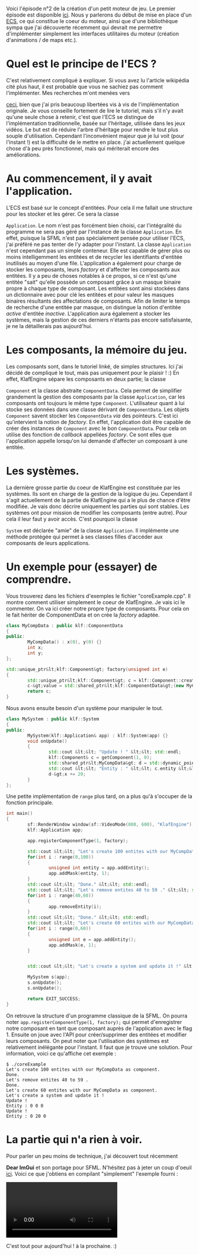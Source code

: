 Voici l'épisode n°2 de la création d'un petit moteur de jeu. Le premier épisode est disponible [ici][1]. Nous y parlerons du début de mise en place d'un [ECS][2], ce qui constitue le coeur du moteur, ainsi que d'une bibliothèque sympa que j'ai découverte récemment qui devrait me permettre d'implémenter simplement les interfaces utilitaires du moteur (création d'animations / de maps etc.). <!-- more -->

# Quel est le principe de l'ECS ? 
C'est relativement compliqué à expliquer. Si vous avez lu l'article wikipédia cité plus haut, il est probable que vous ne sachiez pas comment l'implémenter. Mes recherches m'ont menées vers 

[ceci][3], bien que j'ai pris beaucoup libertées vis à vis de l'implémentation originale. Je vous conseille fortement de lire le tutoriel, mais s'il n'y avait qu'une seule chose à retenir, c'est que l'ECS se distingue de l'implémentation traditionnelle, basée sur l'héritage, utilisée dans les jeux vidéos. Le but est de réduire l'arbre d'héritage pour rendre le tout plus souple d'utilisation. Cependant l'inconvénient majeur que je lui voit (pour l'instant !) est la difficulté de le mettre en place. j'ai actuellement quelque chose d'à peu près fonctionnel, mais qui mériterait encore des améliorations. 
# Au commencement, il y avait l'application. 
L'ECS est basé sur le concept d'entitées. Pour cela il me fallait une structure pour les stocker et les gérer. Ce sera la classe 

`Application`. Le nom n'est pas forcément bien choisi, car l'intégralité du programme ne sera pas géré par l'instance de la classe `Application`. En effet, puisque la SFML n'est pas spécialement pensée pour utiliser l'ECS, j'ai préféré ne pas tenter de l'y adapter pour l'instant. La classe `Application` n'est cependant pas un simple conteneur. Elle est capable de gérer plus ou moins intelligemment les entitées et de recycler les identifiants d'entitée inutilisés au moyen d'une file. L'application a également pour charge de stocker les composants, leurs *factory* et d'affecter les composants aux entitées. Il y a peu de choses notables à ce propos, si ce n'est qu'une entitée "sait" qu'elle possède un composant grâce à un masque binaire propre à chaque type de composant. Les entitées sont ainsi stockées dans un dictionnaire avec pour clé les entitées et pour valeur les masques binaires résultants des affectations de composants. Afin de limiter le temps de recherche d'une entitée par masque, on distingue la notion d'entitée *active* d'entitée *inactive*. L'application aura également a stocker les systèmes, mais la gestion de ces derniers n'étants pas encore satisfaisante, je ne la détaillerais pas aujourd'hui. 
# Les composants, la mémoire du jeu. 
Les composants sont, dans le tutoriel linké, de simples structures. Ici j'ai décidé de compliqué le tout, mais pas uniquement pour le plaisir ! :) En effet, KlafEngine sépare les composants en deux partie; la classe 

`Component` et la classe abstraite `ComponentData`. Cela permet de simplifier grandement la gestion des composants par la classe `Application`, car les composants ont toujours le même type `Component`. L'utilisateur quant à lui stocke ses données dans une classe dérivant de `ComponentData`. Les objets `Component` savent stocker les `ComponentData` *via* des pointeurs. C'est ici qu'intervient la notion de *factory*. En effet, l'application doit être capable de créer des instances de `Component` avec le bon `ComponentData`. Pour cela on utilise des fonction de *callback* appellées *factory*. Ce sont elles que l'application appelle lorsqu'on lui demande d'affecter un composant à une entitée. 
# Les systèmes. 
La dernière grosse partie du coeur de KlafEngine est constituée par les systèmes. Ils sont en charge de la gestion de la logique du jeu. Cependant il s'agit actuellement de la partie de KlafEngine qui a le plus de chance d'être modifiée. Je vais donc décrire uniquement les parties qui sont stables. Les systèmes ont pour mission de modifier les composants (entre autre). Pour cela il leur faut y avoir accès. C'est pourquoi la classe 

`System` est déclarée "amie" de la classe `Application`. Il implémente une méthode protégée qui permet à ses classes filles d'accéder aux composants de leurs applications. 
# Un exemple pour (essayer) de comprendre. 
Vous trouverez dans les fichiers d'exemples le fichier "coreExample.cpp". Il montre comment utiliser simplement le coeur de KlafEngine. Je vais ici le commenter. On va ici créer notre propre type de composants. Pour cela on le fait hériter de ComponentData et on crée la *factory* adaptée. 

```c++
class MyCompData : public klf::ComponentData
{
public:
        MyCompData() : x(0), y(0) {}
        int x;
        int y;
};

std::unique_ptr&lt;klf::Component&gt; factory(unsigned int e)
{
        std::unique_ptr&lt;klf::Component&gt; c = klf::Component::createEmptyComponent(e);
        c-&gt;value = std::shared_ptr&lt;klf::ComponentData&gt;(new MyCompData());
        return c;
}
```

Nous avons ensuite besoin d'un système pour manipuler le tout. 

```c++
class MySystem : public klf::System
{
public:
        MySystem(klf::Application& app) : klf::System(app) {}
        void onUpdate()
        {
                std::cout &lt;&lt; "Update ! " &lt;&lt; std::endl;
                klf::Component& c = getComponent(1, 0);
                std::shared_ptr&lt;MyCompData&gt; d = std::dynamic_pointer_cast&lt;MyCompData&gt;(c.value);
                std::cout &lt;&lt; "Entity : " &lt;&lt; c.entity &lt;&lt; " " &lt;&lt; d-&gt;x &lt;&lt; " " &lt;&lt; d-&gt;y &lt;&lt; std::endl;
                d-&gt;x += 20;
        }
};
```

Une petite implémentation de `range` plus tard, on a plus qu'à s'occuper de la fonction principale. 

```c++
int main()
{
        sf::RenderWindow window(sf::VideoMode(800, 600), "KlafEngine");
        klf::Application app;

        app.registerComponentType(1, factory);

        std::cout &lt;&lt; "Let's create 100 entites with our MyCompData as component." &lt;&lt; std::endl;
        for(int i : range(0,100))
        {
                unsigned int entity = app.addEntity();
                app.addMask(entity, 1);
        }
        std::cout &lt;&lt; "Done." &lt;&lt; std::endl;
        std::cout &lt;&lt; "Let's remove entites 40 to 59 ." &lt;&lt; std::endl;
        for(int i : range(40,60))
        {
                app.removeEntity(i);
        }
        std::cout &lt;&lt; "Done." &lt;&lt; std::endl;
        std::cout &lt;&lt; "Let's create 60 entites with our MyCompData as component." &lt;&lt; std::endl;
        for(int i : range(0,60))
        {
                unsigned int e = app.addEntity();
                app.addMask(e, 1);
        }


        std::cout &lt;&lt; "Let's create a system and update it !" &lt;&lt; std::endl;

        MySystem s(app);
        s.onUpdate();
        s.onUpdate();

        return EXIT_SUCCESS;
}
```

On retrouve la structure d'un programme classique de la SFML. On pourra noter `app.registerComponentType(1, factory);` qui permet d'enregistrer notre composant en tant que composant auprès de l'application avec le flag 1. Ensuite on joue avec l'API pour créer/supprimer des entitées et modifier leurs composants. On peut noter que l'utilisation des systèmes est relativement inélégante pour l'instant. Il faut que je trouve une solution. Pour information, voici ce qu'affiche cet exemple : 

```shell
$ ./coreExample 
Let's create 100 entites with our MyCompData as component.
Done.
Let's remove entites 40 to 59 .
Done.
Let's create 60 entites with our MyCompData as component.
Let's create a system and update it !
Update ! 
Entity : 0 0 0
Update ! 
Entity : 0 20 0
```

# La partie qui n'a rien à voir. 
Pour parler un peu moins de technique, j'ai découvert tout récemment 

**Dear ImGui** et son portage pour SFML. N'hésitez pas à jeter un coup d'oeuil [ici][4]. Voici ce que j'obtiens en compilant "simplement" l'exemple fourni : 

<video controls>
<source src="http://sivigik.com/wp-content/uploads/2016/06/ImGui1.mp4" type="video/mp4">
</video>

C'est tout pour aujourd'hui ! à la prochaine. :)

 [1]: http://sivigik.com/2016/05/chroniques-de-creation-dun-petit-moteur-de-jeu-episode-1/
 [2]: https://en.wikipedia.org/wiki/Entity_component_system
 [3]: http://www.gamedev.net/page/resources/_/technical/game-programming/understanding-component-entity-systems-r3013
 [4]: https://eliasdaler.wordpress.com/2016/05/31/imgui-sfml-tutorial-part-1/
